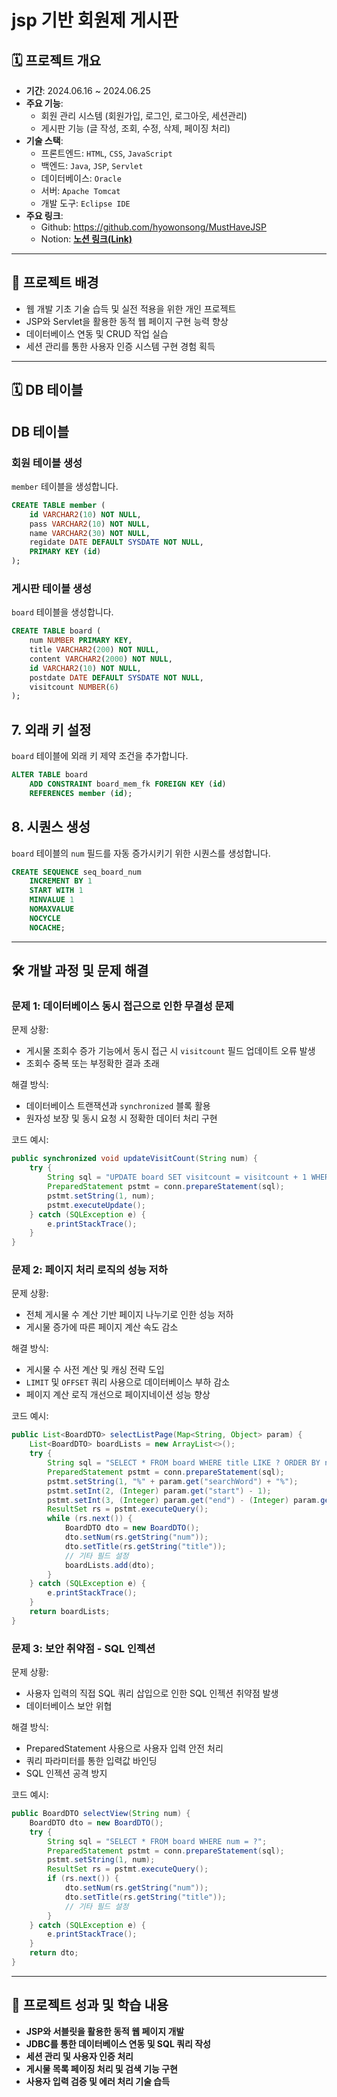 # jsp 기반 회원제 게시판

## 🗓️ 프로젝트 개요

- **기간**: 2024.06.16 ~ 2024.06.25
- **주요 기능**:
    - 회원 관리 시스템 (회원가입, 로그인, 로그아웃, 세션관리)
    - 게시판 기능 (글 작성, 조회, 수정, 삭제, 페이징 처리)
- **기술 스택**:
    - 프론트엔드: `HTML`, `CSS`, `JavaScript`
    - 백엔드: `Java`, `JSP`, `Servlet`
    - 데이터베이스: `Oracle`
    - 서버: `Apache Tomcat`
    - 개발 도구: `Eclipse IDE`
- **주요 링크**:
    - Github: https://github.com/hyowonsong/MustHaveJSP
    - Notion: [**노션 링크(Link)**](https://www.notion.so/be01b21883814be4a366be9c324aa38b?pvs=21)

---

## 🚩 프로젝트 배경

- 웹 개발 기초 기술 습득 및 실전 적용을 위한 개인 프로젝트
- JSP와 Servlet을 활용한 동적 웹 페이지 구현 능력 향상
- 데이터베이스 연동 및 CRUD 작업 실습
- 세션 관리를 통한 사용자 인증 시스템 구현 경험 획득

---

## 🗓️ DB 테이블


## DB 테이블

### 회원 테이블 생성
`member` 테이블을 생성합니다.

```sql
CREATE TABLE member (
    id VARCHAR2(10) NOT NULL,
    pass VARCHAR2(10) NOT NULL,
    name VARCHAR2(30) NOT NULL,
    regidate DATE DEFAULT SYSDATE NOT NULL,
    PRIMARY KEY (id)
);
```

### 게시판 테이블 생성
`board` 테이블을 생성합니다.

```sql
CREATE TABLE board (
    num NUMBER PRIMARY KEY,
    title VARCHAR2(200) NOT NULL,
    content VARCHAR2(2000) NOT NULL,
    id VARCHAR2(10) NOT NULL,
    postdate DATE DEFAULT SYSDATE NOT NULL,
    visitcount NUMBER(6)
);
```

## 7. 외래 키 설정
`board` 테이블에 외래 키 제약 조건을 추가합니다.

```sql
ALTER TABLE board
    ADD CONSTRAINT board_mem_fk FOREIGN KEY (id)
    REFERENCES member (id);
```

## 8. 시퀀스 생성
`board` 테이블의 `num` 필드를 자동 증가시키기 위한 시퀀스를 생성합니다.

```sql
CREATE SEQUENCE seq_board_num 
    INCREMENT BY 1
    START WITH 1
    MINVALUE 1
    NOMAXVALUE
    NOCYCLE
    NOCACHE;
```

---

## 🛠️ 개발 과정 및 문제 해결

### 문제 1: 데이터베이스 동시 접근으로 인한 무결성 문제

문제 상황:

- 게시물 조회수 증가 기능에서 동시 접근 시 `visitcount` 필드 업데이트 오류 발생
- 조회수 중복 또는 부정확한 결과 초래

해결 방식:

- 데이터베이스 트랜잭션과 `synchronized` 블록 활용
- 원자성 보장 및 동시 요청 시 정확한 데이터 처리 구현

코드 예시:

```java
public synchronized void updateVisitCount(String num) {
    try {
        String sql = "UPDATE board SET visitcount = visitcount + 1 WHERE num = ?";
        PreparedStatement pstmt = conn.prepareStatement(sql);
        pstmt.setString(1, num);
        pstmt.executeUpdate();
    } catch (SQLException e) {
        e.printStackTrace();
    }
}
```

### 문제 2: 페이지 처리 로직의 성능 저하

문제 상황:

- 전체 게시물 수 계산 기반 페이지 나누기로 인한 성능 저하
- 게시물 증가에 따른 페이지 계산 속도 감소

해결 방식:

- 게시물 수 사전 계산 및 캐싱 전략 도입
- `LIMIT` 및 `OFFSET` 쿼리 사용으로 데이터베이스 부하 감소
- 페이지 계산 로직 개선으로 페이지네이션 성능 향상

코드 예시:

```java
public List<BoardDTO> selectListPage(Map<String, Object> param) {
    List<BoardDTO> boardLists = new ArrayList<>();
    try {
        String sql = "SELECT * FROM board WHERE title LIKE ? ORDER BY num DESC LIMIT ?, ?";
        PreparedStatement pstmt = conn.prepareStatement(sql);
        pstmt.setString(1, "%" + param.get("searchWord") + "%");
        pstmt.setInt(2, (Integer) param.get("start") - 1);
        pstmt.setInt(3, (Integer) param.get("end") - (Integer) param.get("start") + 1);
        ResultSet rs = pstmt.executeQuery();
        while (rs.next()) {
            BoardDTO dto = new BoardDTO();
            dto.setNum(rs.getString("num"));
            dto.setTitle(rs.getString("title"));
            // 기타 필드 설정
            boardLists.add(dto);
        }
    } catch (SQLException e) {
        e.printStackTrace();
    }
    return boardLists;
}
```

### 문제 3: 보안 취약점 - SQL 인젝션

문제 상황:

- 사용자 입력의 직접 SQL 쿼리 삽입으로 인한 SQL 인젝션 취약점 발생
- 데이터베이스 보안 위협

해결 방식:

- PreparedStatement 사용으로 사용자 입력 안전 처리
- 쿼리 파라미터를 통한 입력값 바인딩
- SQL 인젝션 공격 방지

코드 예시:

```java
public BoardDTO selectView(String num) {
    BoardDTO dto = new BoardDTO();
    try {
        String sql = "SELECT * FROM board WHERE num = ?";
        PreparedStatement pstmt = conn.prepareStatement(sql);
        pstmt.setString(1, num);
        ResultSet rs = pstmt.executeQuery();
        if (rs.next()) {
            dto.setNum(rs.getString("num"));
            dto.setTitle(rs.getString("title"));
            // 기타 필드 설정
        }
    } catch (SQLException e) {
        e.printStackTrace();
    }
    return dto;
}
```

---

## 🚀 프로젝트 성과 및 학습 내용

- **JSP와 서블릿을 활용한 동적 웹 페이지 개발**
- **JDBC를 통한 데이터베이스 연동 및 SQL 쿼리 작성**
- **세션 관리 및 사용자 인증 처리**
- **게시물 목록 페이징 처리 및 검색 기능 구현**
- **사용자 입력 검증 및 에러 처리 기술 습득**

